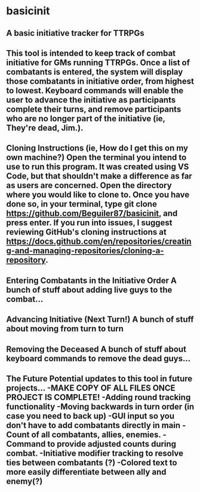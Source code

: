 # basicinit
A basic initiative tracker for TTRPGs
------------------------------------------------------------------------------------------------------------------------------
This tool is intended to keep track of combat initiative for GMs running TTRPGs.
Once a list of combatants is entered, the system will display those combatants in initiative order, from highest to lowest.
Keyboard commands will enable the user to advance the initiative as participants complete their turns, and remove participants
who are no longer part of the initiative (ie, They're dead, Jim.).
------------------------------------------------------------------------------------------------------------------------------
Cloning Instructions (ie, How do I get this on my own machine?)
Open the terminal you intend to use to run this program. It was created using VS Code, but that shouldn't make a difference as
far as users are concerned. Open the directory where you would like to clone to. Once you have done so, in your terminal, type
git clone https://github.com/Beguiler87/basicinit, and press enter. If you run into issues, I suggest reviewing GitHub's
cloning instructions at https://docs.github.com/en/repositories/creating-and-managing-repositories/cloning-a-repository.
------------------------------------------------------------------------------------------------------------------------------
Entering Combatants in the Initiative Order
A bunch of stuff about adding live guys to the combat...
------------------------------------------------------------------------------------------------------------------------------
Advancing Initiative (Next Turn!)
A bunch of stuff about moving from turn to turn
------------------------------------------------------------------------------------------------------------------------------
Removing the Deceased
A bunch of stuff about keyboard commands to remove the dead guys...
------------------------------------------------------------------------------------------------------------------------------
The Future
Potential updates to this tool in future projects...
-MAKE COPY OF ALL FILES ONCE PROJECT IS COMPLETE!
-Adding round tracking functionality
-Moving backwards in turn order (in case you need to back up)
-GUI input so you don't have to add combatants directly in main
-Count of all combatants, allies, enemies.
-Command to provide adjusted counts during combat.
-Initiative modifier tracking to resolve ties between combatants (?)
-Colored text to more easily differentiate between ally and enemy(?)
------------------------------------------------------------------------------------------------------------------------------